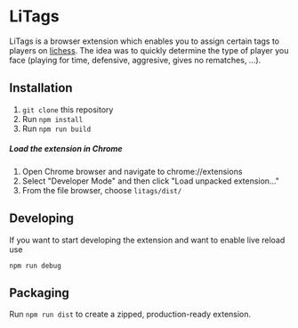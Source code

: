 # LiTags

LiTags is a browser extension which enables you to assign certain tags
to players on [lichess](https://www.lichess.org). The idea was to quickly determine the 
type of player you face (playing for time, defensive, aggresive, 
gives no rematches, ...).

## Installation
1. `git clone` this repository
2. Run `npm install`
3. Run `npm run build`

##### Load the extension in Chrome
1. Open Chrome browser and navigate to chrome://extensions
2. Select "Developer Mode" and then click "Load unpacked extension..."
3. From the file browser, choose `litags/dist/`

## Developing
If you want to start developing the extension and want to enable live reload use 
 
 `npm run debug`

## Packaging
Run `npm run dist` to create a zipped, production-ready extension.

  
